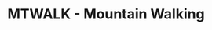 ---
layout: post
title:  "MTWALK - Mountain Walking"
categories: [bfs, binary-search, queue, graph]
code: MTWALK
src: MTWALK.cpp
---